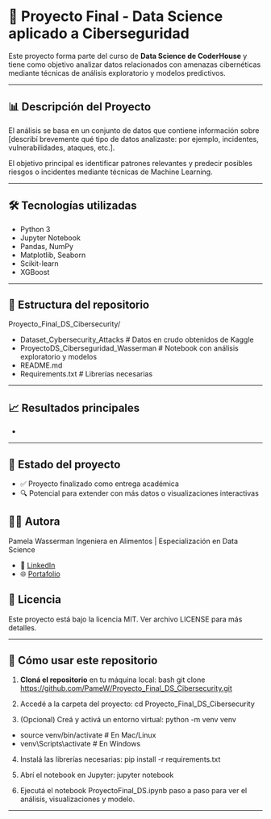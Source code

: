 # 🔐 Proyecto Final - Data Science aplicado a Ciberseguridad

Este proyecto forma parte del curso de **Data Science de CoderHouse** y tiene como objetivo analizar datos relacionados con amenazas cibernéticas mediante técnicas de análisis exploratorio y modelos predictivos.

---

## 📊 Descripción del Proyecto

El análisis se basa en un conjunto de datos que contiene información sobre [describí brevemente qué tipo de datos analizaste: por ejemplo, incidentes, vulnerabilidades, ataques, etc.].

El objetivo principal es identificar patrones relevantes y predecir posibles riesgos o incidentes mediante técnicas de Machine Learning.

---

## 🛠️ Tecnologías utilizadas

- Python 3
- Jupyter Notebook
- Pandas, NumPy
- Matplotlib, Seaborn
- Scikit-learn
- XGBoost

---

## 📁 Estructura del repositorio

Proyecto_Final_DS_Cibersecurity/
- Dataset_Cybersecurity_Attacks # Datos en crudo obtenidos de Kaggle
- ProyectoDS_Ciberseguridad_Wasserman # Notebook con análisis exploratorio y modelos
- README.md
- Requirements.txt # Librerías necesarias

---

## 📈 Resultados principales

- 

---

## 📌 Estado del proyecto
- ✅ Proyecto finalizado como entrega académica
- 🔍 Potencial para extender con más datos o visualizaciones interactivas

## 👩‍💻 Autora
Pamela Wasserman
Ingeniera en Alimentos | Especialización en Data Science
- 💼 [LinkedIn](https://www.linkedin.com/in/pamela-wasserman)
- 🌐 [Portafolio](https://drive.google.com/file/d/17H7RrkCputtTCggmmZ2g4_2bYyDoIqk6/view?usp=sharing)

## 📜 Licencia
Este proyecto está bajo la licencia MIT. Ver archivo LICENSE para más detalles.

---

## 🚀 Cómo usar este repositorio

1. **Cloná el repositorio** en tu máquina local:
bash
git clone https://github.com/PameW/Proyecto_Final_DS_Cibersecurity.git


2. Accedé a la carpeta del proyecto:
cd Proyecto_Final_DS_Cibersecurity

3. (Opcional) Creá y activá un entorno virtual:
python -m venv venv
  - source venv/bin/activate  # En Mac/Linux
  - venv\Scripts\activate     # En Windows

4. Instalá las librerías necesarias:
pip install -r requirements.txt

5. Abrí el notebook en Jupyter:
jupyter notebook

6. Ejecutá el notebook ProyectoFinal_DS.ipynb paso a paso para ver el análisis, visualizaciones y modelo.

---
